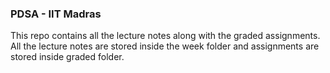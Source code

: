 ### PDSA - IIT Madras
This repo contains all the lecture notes along with the graded assignments. All the lecture notes are stored inside the week folder and assignments are stored inside graded folder.